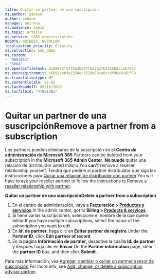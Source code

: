 ```yaml
---
title: Quitar un partner de una suscripción
ms.author: pebaum
author: pebaum
manager: mnirkhe
ms.audience: Admin
ms.topic: article
ms.service: o365-administration
ROBOTS: NOINDEX, NOFOLLOW
localization_priority: Priority
ms.collection: Adm_O365
ms.custom:
- "9001683"
- "5064"
ms.openlocfilehash: a1b9872f53fba2b8d7f633a27b2516b8cc267cb5
ms.sourcegitcommit: c6692ce0fa1358ec3529e59ca0ecdfdea4cdc759
ms.translationtype: HT
ms.contentlocale: es-ES
ms.lasthandoff: 09/15/2020
ms.locfileid: "47801381"
---
```

# <a name="remove-a-partner-from-a-subscription"></a><span data-ttu-id="d82ce-102">Quitar un partner de una suscripción</span><span class="sxs-lookup"><span data-stu-id="d82ce-102">Remove a partner from a subscription</span></span>

<span data-ttu-id="d82ce-103">Los partners pueden eliminarse de la suscripción en el **Centro de administración de Microsoft 365**.</span><span class="sxs-lookup"><span data-stu-id="d82ce-103">Partners can be deleted from your subscription in the **Microsoft 365 Admin Center**.</span></span> <span data-ttu-id="d82ce-104">**No puede** quitar una relación de distribuidor usted mismo.</span><span class="sxs-lookup"><span data-stu-id="d82ce-104">You **can't** remove a reseller relationship yourself.</span></span> <span data-ttu-id="d82ce-105">Tendrá que pedirle al partner distribuidor que siga las instrucciones para [Quitar una relación de distribuidor con partner](https://docs.microsoft.com/partner-center/remove-a-relationship).</span><span class="sxs-lookup"><span data-stu-id="d82ce-105">You will have to ask your reseller partner to follow the instructions to [Remove a reseller relationship with partner](https://docs.microsoft.com/partner-center/remove-a-relationship).</span></span>

<span data-ttu-id="d82ce-106">**Quitar un partner de una suscripción**</span><span class="sxs-lookup"><span data-stu-id="d82ce-106">**Delete a partner from a subscription**</span></span>

1. <span data-ttu-id="d82ce-107">En el centro de administración, vaya a **Facturación > [Productos y servicios](https://go.microsoft.com/fwlink/p/?linkid=842054)**.</span><span class="sxs-lookup"><span data-stu-id="d82ce-107">In the admin center, got to **Billing > [Products & services](https://go.microsoft.com/fwlink/p/?linkid=842054)**.</span></span>
2. <span data-ttu-id="d82ce-108">Si tiene varias suscripciones, seleccione el nombre de la que quiere editar.</span><span class="sxs-lookup"><span data-stu-id="d82ce-108">If you have multiple subscriptions, select the name of the subscription you want to edit.</span></span>
3. <span data-ttu-id="d82ce-109">En **Id. de partner**, haga clic en **Editar partner de registro**.</span><span class="sxs-lookup"><span data-stu-id="d82ce-109">Under the **Partner ID**, click **Edit partner of record**.</span></span>
4. <span data-ttu-id="d82ce-110">En la página **Información de partner**, desactive la casilla **Id. de partner** y después haga clic en **Enviar**.</span><span class="sxs-lookup"><span data-stu-id="d82ce-110">On the **Partner information** page, clear the **partner ID** box, and then click **Submit**.</span></span>

<span data-ttu-id="d82ce-111">Para más información, vea [Agregar, cambiar o quitar un partner asesor de suscripción](https://docs.microsoft.com/microsoft-365/admin/misc/add-partner?view=o365-worldwide).</span><span class="sxs-lookup"><span data-stu-id="d82ce-111">For more info, see [Add, change, or delete a subscription advisor partner](https://docs.microsoft.com/microsoft-365/admin/misc/add-partner?view=o365-worldwide).</span></span>
